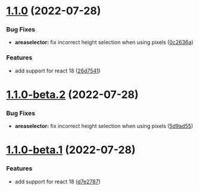 # [1.1.0](https://github.com/ByronMunozG/react-image-area/compare/v1.0.2...v1.1.0) (2022-07-28)


### Bug Fixes

* **areaselector:** fix incorrect height selection when using pixels ([0c2636a](https://github.com/ByronMunozG/react-image-area/commit/0c2636a55f11bf77972f103ccd05de0efa7cb973))


### Features

* add support for react 18 ([26d7541](https://github.com/ByronMunozG/react-image-area/commit/26d75413a2b462c31e78c43ac6b488d86e81b93a))

# [1.1.0-beta.2](https://github.com/ByronMunozG/react-image-area/compare/v1.1.0-beta.1...v1.1.0-beta.2) (2022-07-28)


### Bug Fixes

* **areaselector:** fix incorrect height selection when using pixels ([5d9ad55](https://github.com/ByronMunozG/react-image-area/commit/5d9ad55f5b2577389dbcc68e133776a7f976d20b))

# [1.1.0-beta.1](https://github.com/ByronMunozG/react-image-area/compare/v1.0.2...v1.1.0-beta.1) (2022-07-28)


### Features

* add support for react 18 ([d7e2787](https://github.com/ByronMunozG/react-image-area/commit/d7e27870797268455dc877067d61185b744f0fad))

